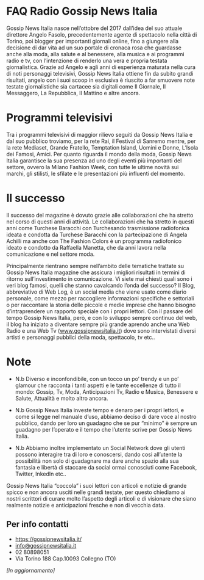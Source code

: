 # FAQ Radio Gossip News Italia

Gossip News Italia nasce nell’ottobre del 2017 dall’idea del suo attuale direttore Angelo Fasolo, precedentemente agente di spettacolo nella città di Torino, poi blogger per importanti giornali online, fino a giungere alla decisione di dar vita ad un suo portale di cronaca rosa che guardasse anche alla moda, alla salute e al benessere, alla musica e ai programmi radio e tv, con l’intenzione di renderlo una vera e propria testata giornalistica.
Grazie ad Angelo e agli anni di esperienza maturata nella cura di noti personaggi televisivi, Gossip News Italia ottiene fin da subito grandi risultati, angelo con i suoi scoop in esclusiva è riuscito a far smuovere note testate giornalistiche sia cartacee sia digitali come Il Giornale, Il Messaggero, La Repubblica, Il Mattino e altre ancora.

# Programmi televisivi
Tra i programmi televisivi di maggior rilievo seguiti da Gossip News Italia e dal suo pubblico troviamo, per la rete Rai, il Festival di Sanremo mentre, per la rete Mediaset, Grande Fratello, Temptation Island, Uomini e Donne, L’Isola dei Famosi, Amici.
Per quanto riguarda il mondo della moda, Gossip News Italia garantisce la sua presenza ad uno degli eventi più importanti del settore, ovvero la Milano Fashion Week, con tutte le ultime novità sui marchi, gli stilisti, le sfilate e le presentazioni più influenti del momento.

# Il successo
Il successo del magazine è dovuto grazie alle collaborazioni che ha stretto nel corso di questi anni di attività.
Le collaborazioni che ha stretto in questi anni come Turchese Baracchi con Turchesando trasmissione radiofonica ideata e condotta da Turchese Baracchi con la partecipazione di Angela Achilli ma anche con The Fashion Colors è un programma radiofonico ideato e condotto da Raffaella Manetta, che da anni lavora nella comunicazione e nel settore moda.

Principalmente rientrano sempre nell’ambito delle tematiche trattate su Gossip News Italia magazine che assicura i migliori risultati in termini di ritorno sull’investimento in comunicazione.
Vi siete mai chiesti quali sono i veri blog famosi, quelli che stanno cavalcando l’onda del successo? Il Blog, abbreviativo di Web Log, è un social media che viene usato come diario personale, come mezzo per raccogliere informazioni specifiche e settoriali o per raccontare la storia delle piccole e medie imprese che hanno bisogno d’intraprendere un rapporto speciale con i propri lettori.
Con il passare del tempo Gossip News Italia, però, e con lo sviluppo sempre continuo del web, il blog ha iniziato a diventare sempre più grande aprendo anche una Web Radio e una Web Tv (www.gossipnewsitalia.it) dove sono intervistati diversi artisti e personaggi pubblici della moda, spettacolo, tv etc..

# Note
- N.b Diverso e inconfondibile, con un tocco un po’ trendy e un po’ glamour che racconta i tanti aspetti e le tante eccellenze di tutto il mondo: Gossip, Tv, Moda, Anticipazioni Tv, Radio e Musica, Benessere e Salute, Attualità e molto altro ancora.

- N.b Gossip News Italia investe tempo e denaro per i propri lettori, e come si legge nel manuale d’uso, abbiamo deciso di dare voce al nostro pubblico, dando per loro un guadagno che se pur “minimo” è sempre un guadagno per l’operato e il tempo che l’utente scrive per Gossip News Italia.

- N.b Abbiamo inoltre implementato un Social Network dove gli utenti possono interagire tra di loro e conoscersi, dando cosi all’utente la possibilità non solo di guadagnare ma dare anche spazio alla sua fantasia e libertà di staccare da social ormai conosciuti come Facebook, Twitter, InkedIn etc..

Gossip News Italia “coccola” i suoi lettori con articoli e notizie di grande spicco e non ancora usciti nelle grandi testate, per questo chiediamo ai nostri scrittori di curare molto l’aspetto degli articoli e di visionare che siano realmente notizie e anticipazioni fresche e non di vecchia data.

## Per info contatti
- https://gossipnewsitalia.it/
- info@gossipnewsitalia.it
- 02 80898051
- Via Torino 188 Cap.10093 Collegno (TO)

*[In aggiornamento]*
